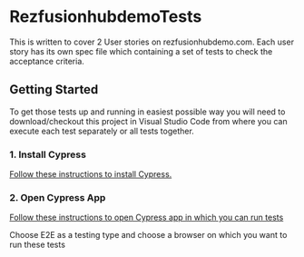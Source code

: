  # RezfusionhubdemoTests 
This is written to cover 2 User stories on rezfusionhubdemo.com.
Each user story has its own spec file which containing a set of tests to check the acceptance criteria.


## Getting Started

To get those tests up and running in easiest possible way you will need to download/checkout this project in Visual Studio Code from where you can execute each test separately or all tests together.

### 1. Install Cypress 

[Follow these instructions to install Cypress.](https://docs.cypress.io/guides/getting-started/installing-cypress#What-you-ll-learn)

### 2. Open Cypress App

[Follow these instructions to open Cypress app in which you can run tests](https://docs.cypress.io/guides/getting-started/opening-the-app#What-you-ll-learn)

Choose E2E as a testing type and choose a browser on which you want to run these tests